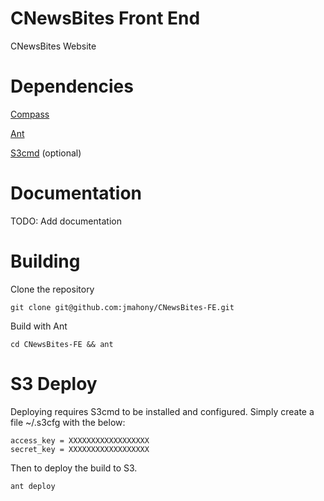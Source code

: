 CNewsBites Front End
====

CNewsBites Website

# Dependencies
[Compass](http://compass-style.org/)

[Ant](http://ant.apache.org/)

[S3cmd](http://s3tools.org/download) (optional)

# Documentation
TODO: Add documentation

# Building
Clone the repository
```
git clone git@github.com:jmahony/CNewsBites-FE.git
```

Build with Ant
```
cd CNewsBites-FE && ant
```

# S3 Deploy
Deploying requires S3cmd to be installed and configured. Simply create a file ~/.s3cfg with the below:
```[default]
access_key = XXXXXXXXXXXXXXXXXX
secret_key = XXXXXXXXXXXXXXXXXX
```

Then to deploy the build to S3. 
```
ant deploy
```